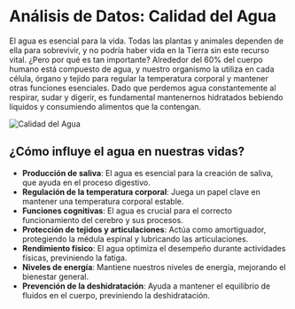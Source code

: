 # Análisis de Datos: Calidad del Agua

El agua es esencial para la vida. Todas las plantas y animales dependen de ella para sobrevivir, y no podría haber vida en la Tierra sin este recurso vital. ¿Pero por qué es tan importante? Alrededor del 60% del cuerpo humano está compuesto de agua, y nuestro organismo la utiliza en cada célula, órgano y tejido para regular la temperatura corporal y mantener otras funciones esenciales. Dado que perdemos agua constantemente al respirar, sudar y digerir, es fundamental mantenernos hidratados bebiendo líquidos y consumiendo alimentos que la contengan.


![Calidad del Agua]()

## ¿Cómo influye el agua en nuestras vidas?

- **Producción de saliva**: El agua es esencial para la creación de saliva, que ayuda en el proceso digestivo.
- **Regulación de la temperatura corporal**: Juega un papel clave en mantener una temperatura corporal estable.
- **Funciones cognitivas**: El agua es crucial para el correcto funcionamiento del cerebro y sus procesos.
- **Protección de tejidos y articulaciones**: Actúa como amortiguador, protegiendo la médula espinal y lubricando las articulaciones.
- **Rendimiento físico**: El agua optimiza el desempeño durante actividades físicas, previniendo la fatiga.
- **Niveles de energía**: Mantiene nuestros niveles de energía, mejorando el bienestar general.
- **Prevención de la deshidratación**: Ayuda a mantener el equilibrio de fluidos en el cuerpo, previniendo la deshidratación.

